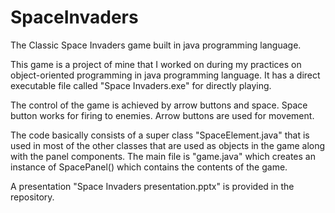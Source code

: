 # SpaceInvaders
The Classic Space Invaders game built in java programming language.

This game is a project of mine that I worked on during my practices on object-oriented programming in java programming language. It has a direct executable file called "Space Invaders.exe" for directly playing.

The control of the game is achieved by arrow buttons and space. Space button works for firing to enemies. Arrow buttons are used for movement.

The code basically consists of a super class "SpaceElement.java" that is used in most of the other classes that are used as objects in the game along with the panel components.
The main file is "game.java" which creates an instance of SpacePanel() which contains the contents of the game.

A presentation "Space Invaders presentation.pptx" is provided in the repository.
